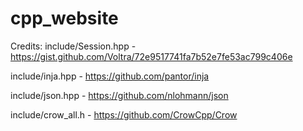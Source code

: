# cpp_website

Credits:
include/Session.hpp - https://gist.github.com/Voltra/72e9517741fa7b52e7fe53ac799c406e

include/inja.hpp - https://github.com/pantor/inja

include/json.hpp - https://github.com/nlohmann/json

include/crow_all.h - https://github.com/CrowCpp/Crow
